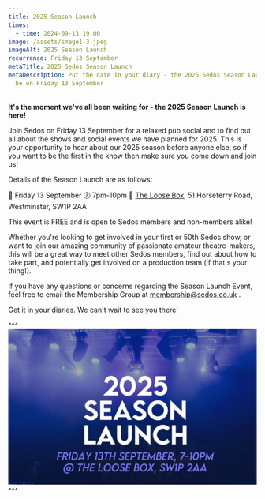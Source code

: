 ```yaml
---
title: 2025 Season Launch
times:
  - time: 2024-09-13 19:00
image: /assets/image1-3.jpeg
imageAlt: 2025 Season Launch
recurrence: Friday 13 September
metaTitle: 2025 Sedos Season Launch
metaDescription: Put the date in your diary - the 2025 Sedos Season Launch will
  be on Friday 13 September
---
```

**It's the moment we've all been waiting for - the 2025 Season Launch is here!** 

Join Sedos on Friday 13 September for a relaxed pub social and to find out all about the shows and social events we have planned for 2025. This is your opportunity to hear about our 2025 season before anyone else, so if you want to be the first in the know then make sure you come down and join us! 

Details of the Season Launch are as follows:

📅 Friday 13 September
🕖 7pm-10pm
📍 [The Loose Box](https://theloosebox.co.uk/), 51 Horseferry Road, Westminster, SW1P 2AA

This event is FREE and is open to Sedos members and non-members alike! 

Whether you're looking to get involved in your first or 50th Sedos show, or want to join our amazing community of passionate amateur theatre-makers, this will be a great way to meet other Sedos members, find out about how to take part, and potentially get involved on a production team (if that's your thing!).

If you have any questions or concerns regarding the Season Launch Event, feel free to email the Membership Group at membership@sedos.co.uk .

Get it in your diaries. We can't wait to see you there! 

^^^
![2025 Season Launch](/assets/2025-season-launch.jpg)
^^^